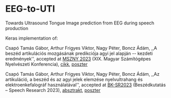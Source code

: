 # EEG-to-UTI
Towards Ultrasound Tongue Image prediction from EEG during speech production

Keras implementation of:

Csapó Tamás Gábor, Arthur Frigyes Viktor, Nagy Péter, Boncz Ádám,
,,A beszéd artikulációs mozgásának predikciója agyi jel alapján -- kezdeti eredmények'', accepted at [MSZNY 2023](https://rgai.inf.u-szeged.hu/mszny2023) (XIX. Magyar Számítógépes Nyelvészeti Konferencia), [cikk](http://smartlab.tmit.bme.hu/downloads/pdf/csapot/Csapo-et-al-mszny2023-cikk.pdf), [poszter](http://smartlab.tmit.bme.hu/downloads/pdf/csapot/Csapo-et-al-mszny2023-poszter.pdf)

Csapó Tamás Gábor, Arthur Frigyes Viktor, Nagy Péter, Boncz Ádám,
,,Az artikuláció, a beszéd és az agyi jelek elemzése nyelvultrahang és elektroenkefalográf használatával'', accepted at [BK-SR2023](https://fonetika.nytud.hu/beszedkutatas-konferencia-2023/beszedkutatas-speech-research-2023-program/) (Beszédkutatás – Speech Research 2023), [absztrakt](http://smartlab.tmit.bme.hu/downloads/pdf/csapot/Csapo-et-al-beszedkutatas2023-absztrakt.pdf), [poszter](http://smartlab.tmit.bme.hu/downloads/pdf/csapot/Csapo-et-al-beszedkutatas2023-poszter.pdf)